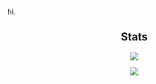 hi.
  
  
<h2 align="center"> Stats </h2>
<p align="center">
<img src="https://github-readme-streak-stats.herokuapp.com/?user=barius13&theme=tokyonight">
</p>
  <p align="center">
    <img src="https://github-readme-stats.vercel.app/api?username=barius13&theme=tokyonight">
  </p>
  
